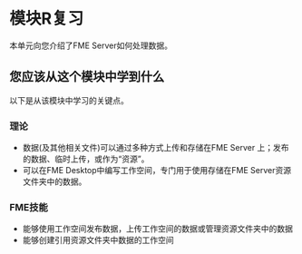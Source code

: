 # 模块R复习

本单元向您介绍了FME Server如何处理数据。

## 您应该从这个模块中学到什么 ##

以下是从该模块中学习的关键点。

### 理论 ###

- 数据(及其他相关文件)可以通过多种方式上传和存储在FME Server 上；发布的数据、临时上传，或作为“资源”。
- 可以在FME Desktop中编写工作空间，专门用于使用存储在FME Server资源文件夹中的数据。


### FME技能 ###

- 能够使用工作空间发布数据，上传工作空间的数据或管理资源文件夹中的数据
- 能够创建引用资源文件夹中数据的工作空间
